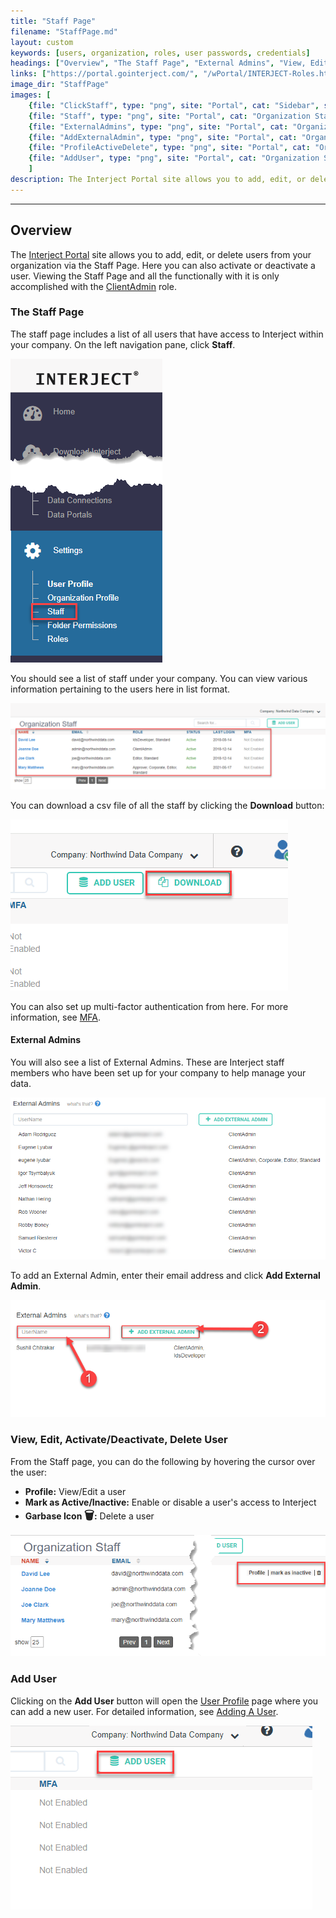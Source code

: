 ```yaml
---
title: "Staff Page"
filename: "StaffPage.md"
layout: custom
keywords: [users, organization, roles, user passwords, credentials]
headings: ["Overview", "The Staff Page", "External Admins", "View, Edit, Activate/Deactivate, Delete User", "Add User"]
links: ["https://portal.gointerject.com/", "/wPortal/INTERJECT-Roles.html#clientadmin-role", "/wPortal/MFA.html", "/wPortal/User-Profile.html", "/wPortal/AddUser.html"]
image_dir: "StaffPage"
images: [
    {file: "ClickStaff", type: "png", site: "Portal", cat: "Sidebar", sub: "", report: "", ribbon: "", config: ""}, 
    {file: "Staff", type: "png", site: "Portal", cat: "Organization Staff", sub: "", report: "", ribbon: "", config: ""}, 
    {file: "ExternalAdmins", type: "png", site: "Portal", cat: "Organization Staff", sub: "", report: "", ribbon: "", config: ""}, 
    {file: "AddExternalAdmin", type: "png", site: "Portal", cat: "Organization Staff", sub: "", report: "", ribbon: "", config: ""}, 
    {file: "ProfileActiveDelete", type: "png", site: "Portal", cat: "Organization Staff", sub: "", report: "", ribbon: "", config: ""},
    {file: "AddUser", type: "png", site: "Portal", cat: "Organization Staff", sub: "", report: "", ribbon: "", config: ""}
    ]
description: The Interject Portal site allows you to add, edit, or delete users from your organization via the Staff Page. This page will show you how to do this.
---
```

* * *

## Overview

The [Interject Portal](https://portal.gointerject.com/) site allows you to add, edit, or delete users from your organization via the Staff Page. Here you can also activate or deactivate a user. Viewing the Staff Page and all the functionally with it is only accomplished with the [ClientAdmin](/wPortal/INTERJECT-Roles.html#clientadmin-role) role.

### The Staff Page

The staff page includes a list of all users that have access to Interject within your company. On the left navigation pane, click **Staff**.

![](/images/StaffPage/ClickStaff.png)
<br>

You should see a list of staff under your company. You can view various information pertaining to the users here in list format.

![](/images/StaffPage/Staff.png)
<br>

You can download a csv file of all the staff by clicking the **Download** button:

![](/images/StaffPage/DownloadButton.png)
<br>

You can also set up multi-factor authentication from here. For more information, see [MFA](/wPortal/MFA.html).

#### External Admins

You will also see a list of External Admins. These are Interject staff members who have been set up for your company to help manage your data.

![](/images/StaffPage/ExternalAdmins.png)
<br>

To add an External Admin, enter their email address and click **Add External Admin**.

![](/images/StaffPage/AddExternalAdmin.png)
<br>

### View, Edit, Activate/Deactivate, Delete User

From the Staff page, you can do the following by hovering the cursor over the user:

* **Profile:** View/Edit a user
* **Mark as Active/Inactive:** Enable or disable a user's access to Interject
* **Garbase Icon <font size="+1">&#x1F5D1;</font>:** Delete a user

![](/images/StaffPage/ProfileActiveDelete.png)
<br>

### Add User

Clicking on the **Add User** button will open the [User Profile](/wPortal/User-Profile.html) page where you can add a new user. For detailed information, see [Adding A User](/wPortal/AddUser.html).

![](/images/StaffPage/AddUser.png)
<br>
